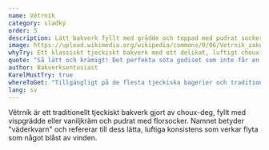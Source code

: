 ```yaml
---
name: Větrník
category: sladký
order: 5
description: Lätt bakverk fyllt med grädde och toppad med pudrat socker
image: https://upload.wikimedia.org/wikipedia/commons/0/06/Vetrnik_zakusek.jpg
whyTry: Ett klassiskt tjeckiskt bakverk med ett delikat, luftigt choux-skal fyllt med söt grädde. Lätt och inte för tungt, perfekt till kaffe. Finns i de flesta tjeckiska bagerier och kaféer.
quote: "Så lätt och krämigt! Det perfekta söta godiset som inte får en att känna sig för mätt."
author: Bakverksentusiast
KarelMustTry: true
whereToGet: "Tillgängligt på de flesta tjeckiska bagerier och traditionella kaféer runt om i Prag"
lang: sv
---
```


Větrník är ett traditionellt tjeckiskt bakverk gjort av choux-deg, fyllt med vispgrädde eller vaniljkräm och pudrat med florsocker. Namnet betyder "väderkvarn" och refererar till dess lätta, luftiga konsistens som verkar flyta som något blåst av vinden.